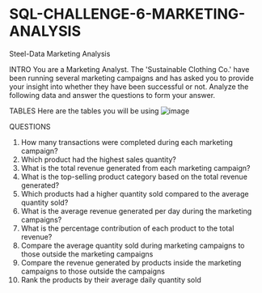 # SQL-CHALLENGE-6-MARKETING-ANALYSIS
Steel-Data Marketing Analysis

INTRO You are a Marketing Analyst. The 'Sustainable Clothing Co.' have been running several marketing campaigns and has asked you to provide your insight into whether they have been successful or not. Analyze the following data and answer the questions to form your answer.

TABLES Here are the tables you will be using ![image](https://github.com/RachanaGarad/SQL-CHALLENGE-6-MARKETING-ANALYSIS/assets/154038081/1ade3131-fa5b-4e25-ac3c-8e62f0fde534)

QUESTIONS

1. How many transactions were completed during each marketing campaign?
2. Which product had the highest sales quantity?
3. What is the total revenue generated from each marketing campaign?
4. What is the top-selling product category based on the total revenue generated?
5. Which products had a higher quantity sold compared to the average quantity sold?
6. What is the average revenue generated per day during the marketing campaigns?
8. What is the percentage contribution of each product to the total revenue?
9. Compare the average quantity sold during marketing campaigns to those outside the marketing campaigns
10. Compare the revenue generated by products inside the marketing campaigns to those outside the campaigns
11. Rank the products by their average daily quantity sold
